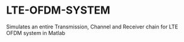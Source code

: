 # LTE-OFDM-SYSTEM
Simulates an entire Transmission, Channel and Receiver chain for LTE OFDM system in Matlab
